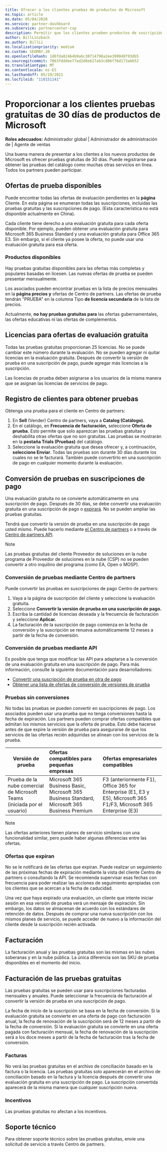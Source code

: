 ```yaml
---
title: Ofrecer a los clientes pruebas de productos de Microsoft
ms.topic: article
ms.date: 05/04/2020
ms.service: partner-dashboard
ms.subservice: partnercenter-csp
description: Permitir que los clientes prueben productos de suscripción de Microsoft durante 30 días. Regístrese para obtener estas pruebas gratuitas en el catálogo como muchas otras servicios en línea.
author: BillLinzbach
ms.author: BillLi
ms.localizationpriority: medium
ms.custom: SEOMAY.20
ms.openlocfilehash: 1d6fda82464b9abc30714798a2ee3999d8f93db5
ms.sourcegitcommit: 7063fdddee77ad2d8e627ab3c806f76d173ab652
ms.translationtype: MT
ms.contentlocale: es-ES
ms.lasthandoff: 05/19/2021
ms.locfileid: "110151141"
---
```

# <a name="give-customers-30-day-free-trials-of-microsoft-products"></a>Proporcionar a los clientes pruebas gratuitas de 30 días de productos de Microsoft

**Roles adecuados:** Administrador global | Administrador de administración de | Agente de ventas

Una buena manera de presentar a los clientes a los nuevos productos de Microsoft es ofrecer pruebas gratuitas de 30 días. Puede registrarse para obtener las pruebas del catálogo como muchas otras servicios en línea. Todos los partners pueden participar.

## <a name="available-trial-offers"></a>Ofertas de prueba disponibles

Puede encontrar todas las ofertas de evaluación pendientes en la **página** Cliente. En esta página se enumeran todas las suscripciones, incluidas las pruebas gratuitas y las suscripciones de pago. (Esta característica no está disponible actualmente en China).

Cada cliente tiene derecho a una evaluación gratuita para cada oferta disponible. Por ejemplo, pueden obtener una evaluación gratuita para Microsoft 365 Business Standard y una evaluación gratuita para Office 365 E3. Sin embargo, si el cliente ya posee la oferta, no puede usar una evaluación gratuita para esa oferta.

### <a name="available-products"></a>Productos disponibles

Hay pruebas gratuitas disponibles para las ofertas más completas y populares basadas en licesen. Las nuevas ofertas de prueba se pueden presentar mensualmente.

Los asociados pueden encontrar pruebas en la lista de precios mensuales en la **página precios y** ofertas de Centro de partners. Las ofertas de prueba tendrán "PRUEBA" en la columna Tipo **de licencia secundaria** de la lista de precios.

Actualmente, **no hay pruebas gratuitas para** las ofertas gubernamentales, las ofertas educativas ni las ofertas de complementos.

## <a name="licenses-for-free-trial-offers"></a>Licencias para ofertas de evaluación gratuita

Todas las pruebas gratuitas proporcionan 25 licencias. No se puede cambiar este número durante la evaluación. No se pueden agregar ni quitar licencias en la evaluación gratuita. Después de convertir la versión de prueba en una suscripción de pago, puede agregar más licencias a la suscripción.

Las licencias de prueba deben asignarse a los usuarios de la misma manera que se asignan las licencias de servicios de pago.

## <a name="sign-customers-up-for-trials"></a>Registro de clientes para obtener pruebas

Obtenga una prueba para el cliente en Centro de partners:

1. En **Sell** (Vender) Centro de partners, vaya a **Catalog (Catálogo).** 
2. En el catálogo, en **Frecuencia de facturación,** seleccione **Oferta de prueba.** Esto permite que solo aparezcan las pruebas gratuitas y deshabilita otras ofertas que no son gratuitas. Las pruebas se mostrarán en la **pestaña Trials (Pruebas)** del catálogo.
3. Seleccione la evaluación gratuita que desea ofrecer y, a continuación, **seleccione Enviar**. Todas las pruebas son durante 30 días durante los cuales no se le facturará. También puede convertirlo en una suscripción de pago en cualquier momento durante la evaluación.

## <a name="converting-trials-to-paid-subscriptions"></a>Conversión de pruebas en suscripciones de pago

Una evaluación gratuita no se convierte automáticamente en una suscripción de pago. Después de 30 días, se debe convertir una evaluación gratuita en una suscripción de pago o [expirará](#expiring-offers). No se pueden ampliar las pruebas gratuitas.

Tendrá que convertir la versión de prueba en una suscripción de pago usted mismo. Puede hacerlo mediante [el Centro de partners](#convert-trials-using-partner-center) o a través de [Centro de partners API](#convert-trials-using-apis).

> [!NOTE]
> Las pruebas gratuitas del cliente Proveedor de soluciones en la nube programa de Proveedor de soluciones en la nube (CSP) no se pueden convertir a otro inquilino del programa (como EA, Open o MOSP).

### <a name="convert-trials-using-partner-center"></a>Conversión de pruebas mediante Centro de partners

Puede convertir las pruebas en suscripciones de pago Centro de partners:

1. Vaya a la página de suscripción del cliente y seleccione la evaluación gratuita.
2. Seleccione **Convertir la versión de prueba en una suscripción de pago.**
3. Escriba la cantidad de licencias deseada y la frecuencia de facturación y seleccione **Aplicar.**
4. La facturación de la suscripción de pago comienza en la fecha de conversión y la suscripción se renueva automáticamente 12 meses a partir de la fecha de conversión. 

### <a name="convert-trials-using-apis"></a>Conversión de pruebas mediante API

Es posible que tenga que modificar las API para adaptarse a la conversión de una evaluación gratuita en una suscripción de pago. Para más información, consulte la siguiente documentación para desarrolladores:

- [Convertir una suscripción de prueba en otra de pago](/partner-center/develop/convert-a-trial-subscription-to-paid)
- [Obtener una lista de ofertas de conversión de versiones de prueba](/partner-center/develop/get-a-list-of-trial-conversion-offers)

### <a name="trials-without-conversions"></a>Pruebas sin conversiones

No todas las pruebas se pueden convertir en suscripciones de pago. Los asociados pueden usar una prueba que no tenga conversiones hasta la fecha de expiración. Los partners pueden comprar ofertas compatibles que admitan los mismos servicios que la oferta de prueba.  Esto debe hacerse antes de que expire la versión de prueba para asegurarse de que los servicios de las ofertas recién adquiridas se alinean con los servicios de la prueba. 

|**Versión de prueba**   |**Ofertas compatibles para pequeñas empresas**   |**Ofertas empresariales compatibles**   |
|----------------------------|:---------------------------------|:------------------------------------------|
|Prueba de la nube comercial de Microsoft Teams (iniciada por el usuario)   |Microsoft 365 Business Basic, Microsoft 365 Business Standard, Microsoft 365 Business Premium   | F3 (anteriormente F1), Office 365 for Enterprise (E1, E3 y E5), Microsoft 365 F1/F3, Microsoft 365 Enterprise (E3)   |

>[!NOTE]
>Las ofertas anteriores tienen planes de servicio similares con una funcionalidad similar, pero puede haber algunas diferencias entre las ofertas.

### <a name="expiring-offers"></a>Ofertas que expiran

No se le notificará de las ofertas que expiran. Puede realizar un seguimiento de las próximas fechas de expiración mediante la vista del cliente Centro de partners o consultando la API. Se recomienda supervisar esas fechas con frecuencia para poder realizar las acciones de seguimiento apropiadas con los clientes que se acercan a la fecha de caducidad.

Una vez que haya expirado una evaluación, un cliente que intente iniciar sesión en esa versión de prueba verá un mensaje de expiración. Sin embargo, los datos se almacenan de acuerdo con los estándares de retención de datos. Después de comprar una nueva suscripción con los mismos planes de servicio, se puede acceder de nuevo a la información del cliente desde la suscripción recién activada.

## <a name="billing"></a>Facturación

La facturación anual y las pruebas gratuitas son las mismas en las nubes soberanas y en la nube pública. La única diferencia son las SKU de prueba disponibles en el momento del inicio.

## <a name="billing-for-free-trials"></a>Facturación de las pruebas gratuitas

Las pruebas gratuitas se pueden usar para suscripciones facturadas mensuales y anuales. Puede seleccionar la frecuencia de facturación al convertir la versión de prueba en una suscripción de pago.

La fecha de inicio de la suscripción se basa en la fecha de conversión. Si la evaluación gratuita se convierte en una oferta de pago con facturación anual, la fecha de renovación de la suscripción será de 12 meses a partir de la fecha de conversión. Si la evaluación gratuita se convierte en una oferta pagada con facturación mensual, la fecha de renovación de la suscripción será a los doce meses a partir de la fecha de facturación tras la fecha de conversión.

### <a name="invoices"></a>Facturas

No verá las pruebas gratuitas en el archivo de conciliación basado en la factura o la licencia. Las pruebas gratuitas solo aparecerán en el archivo de conciliación basado en la factura y la licencia después de convertir una evaluación gratuita en una suscripción de pago. La suscripción convertida aparecerá de la misma manera que cualquier suscripción nueva.

### <a name="incentives"></a>Incentivos

Las pruebas gratuitas no afectan a los incentivos.

## <a name="support"></a>Soporte técnico

Para obtener soporte técnico sobre las pruebas gratuitas, envíe una solicitud de servicio a través Centro de partners.